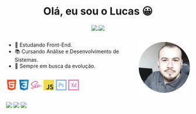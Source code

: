 <h1 align="center">Olá, eu sou o Lucas 😀</h1>

<div align="center">
  <a href="https://github.com/LucasCr95">
    <img height="200em" align="center" src="https://github-readme-stats.vercel.app/api?username=LucasCr95&show_icons=true&theme=transparent&rank_icon=github">
    <img height="200em" align="center" src="https://github-readme-stats.vercel.app/api/top-langs/?username=LucasCr95&layout=donut&theme=transparent">
  </a>
</div>

##

<div style="display: inline_block">
  <img align="right" src="https://github.com/LucasCr95/Arquivos/blob/main/img/img-me.png" width="140">
  
  - 🌱 Estudando Front-End.
  - 📚 Cursando Análise e Desenvolvimento de Sistemas.
  - 🚀 Sempre em busca da evolução.
</div>

##

<div style="display: inline_block">
  
  <img src="https://github.com/LucasCr95/Arquivos/blob/main/img/icon-html5.svg" width="30">
  <img src="https://github.com/LucasCr95/Arquivos/blob/main/img/icon-css3.svg" width="30">
  <img src="https://github.com/LucasCr95/Arquivos/blob/main/img/icon-sass.svg" width="30">
  <img src="https://github.com/LucasCr95/Arquivos/blob/main/img/icon-js.svg" width="30">
  <img src="https://github.com/LucasCr95/Arquivos/blob/main/img/icon-ps.svg" width="30">
  <img src="https://github.com/LucasCr95/Arquivos/blob/main/img/icon-xd.svg" width="30">
</div>  

##

<div style="display:inline_block">
  <a href="mailto:lucas.crr95@gmail.com"><img src="https://img.shields.io/badge/Gmail-D14836?style=for-the-badge&logo=gmail&logoColor=white" target="_blank"></a>
  <a href="https://www.linkedin.com/in/lucascr95/"><img src="https://img.shields.io/badge/LinkedIn-0077B5?style=for-the-badge&logo=linkedin&logoColor=white" target="_blank"></a>  
  <a href="https://www.instagram.com/_lucas.crr/"><img src="https://img.shields.io/badge/Instagram-E4405F?style=for-the-badge&logo=instagram&logoColor=white" target="_blank"></a>
</div>  


